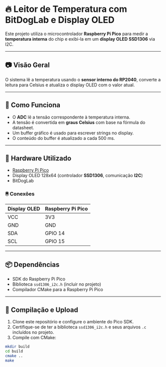 # 🔥 Leitor de Temperatura com BitDogLab e Display OLED

Este projeto utiliza o microcontrolador **Raspberry Pi Pico** para medir a **temperatura interna** do chip e exibi-la em um **display OLED SSD1306** via I2C.

---

## 📷 Visão Geral

O sistema lê a temperatura usando o **sensor interno do RP2040**, converte a leitura para Celsius e atualiza o display OLED com o valor atual.

---

## 🧠 Como Funciona

- O **ADC** lê a tensão correspondente à temperatura interna.
- A tensão é convertida em **graus Celsius** com base na fórmula do datasheet.
- Um buffer gráfico é usado para escrever strings no display.
- O conteúdo do buffer é atualizado a cada 500 ms.

---

## 🔧 Hardware Utilizado

- [Raspberry Pi Pico](https://www.raspberrypi.com/products/raspberry-pi-pico/)
- Display OLED 128x64 (controlador **SSD1306**, comunicação **I2C**)
- BitDogLab

### 🖲 Conexões

| Display OLED | Raspberry Pi Pico |
|--------------|-------------------|
| VCC          | 3V3               |
| GND          | GND               |
| SDA          | GPIO 14           |
| SCL          | GPIO 15           |

---

## 📦 Dependências

- SDK do Raspberry Pi Pico
- Biblioteca `ssd1306_i2c.h` (incluir no projeto)
- Compilador CMake para a Raspberry Pi Pico

---

## 🚀 Compilação e Upload

1. Clone este repositório e configure o ambiente do Pico SDK.
2. Certifique-se de ter a biblioteca `ssd1306_i2c.h` e seus arquivos `.c` incluídos no projeto.
3. Compile com CMake:

```bash
mkdir build
cd build
cmake ..
make
